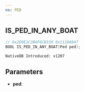 ```yaml
---
ns: PED
---
```

## IS_PED_IN_ANY_BOAT

```c
// 0x2E0E1C2B4F6CB339 0x1118A947
BOOL IS_PED_IN_ANY_BOAT(Ped ped);
```

```
NativeDB Introduced: v1207
```

## Parameters
* **ped**:
